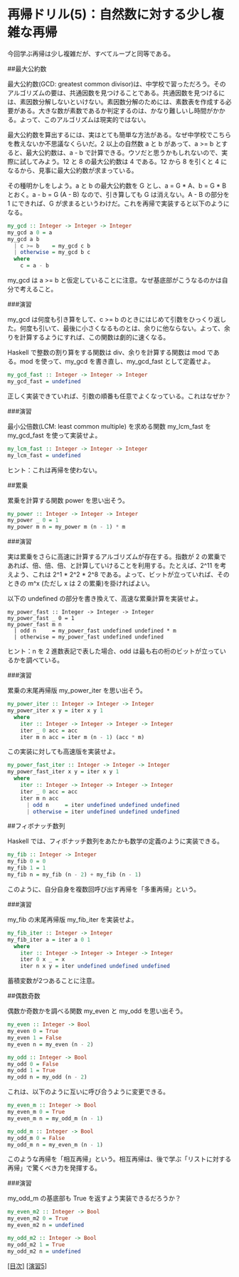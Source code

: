 # 再帰ドリル(5)：自然数に対する少し複雑な再帰

今回学ぶ再帰は少し複雑だが、すべてループと同等である。

##最大公約数

最大公約数(GCD: greatest common divisor)は、中学校で習っただろう。そのアルゴリズムの要は、共通因数を見つけることである。共通因数を見つけるには、素因数分解しないといけない。素因数分解のためには、素数表を作成する必要がある。大きな数が素数であるか判定するのは、かなり難しいし時間がかかる。よって、このアルゴリズムは現実的ではない。

最大公約数を算出するには、実はとても簡単な方法がある。なぜ中学校でこちらを教えないか不思議なくらいだ。2 以上の自然数 a と b があって、a >= b とすると、最大公約数は、a - b で計算できる。ウソだと思うかもしれないので、実際に試してみよう。12 と 8 の最大公約数は 4 である。12 から 8 を引くと 4 になるから、見事に最大公約数が求まっている。

その種明かしをしよう。a と b の最大公約数を G とし、a = G * A、b = G * B とおく。a - b = G (A - B) なので、引き算しても G は消えない。A - B の部分を 1 にできれば、G が求まるというわけだ。これを再帰で実装すると以下のようになる。

```haskell
my_gcd :: Integer -> Integer -> Integer
my_gcd a 0 = a
my_gcd a b
  | c >= b    = my_gcd c b
  | otherwise = my_gcd b c
  where
    c = a - b
```

my_gcd は a >= b と仮定していることに注意。なぜ基底部がこうなるのかは自分で考えること。

###演習

my_gcd は何度も引き算をして、c >= b のときにはじめて引数をひっくり返した。何度も引いて、最後に小さくなるものとは、余りに他ならない。よって、余りを計算するようにすれば、この関数は劇的に速くなる。

Haskell で整数の割り算をする関数は div、余りを計算する関数は mod である。mod を使って、my_gcd を書き直し、my_gcd_fast として定義せよ。

```haskell
my_gcd_fast :: Integer -> Integer -> Integer
my_gcd_fast = undefined
```

正しく実装できていれば、引数の順番も任意でよくなっている。これはなぜか？

###演習

最小公倍数(LCM: least common multiple) を求める関数 my_lcm_fast を my_gcd_fast を使って実装せよ。

```haskell
my_lcm_fast :: Integer -> Integer -> Integer
my_lcm_fast = undefined
```

ヒント：これは再帰を使わない。

##累乗

累乗を計算する関数 power を思い出そう。

```haskell
my_power :: Integer -> Integer -> Integer
my_power _ 0 = 1
my_power m n = my_power m (n - 1) * m
```

###演習

実は累乗をさらに高速に計算するアルゴリズムが存在する。指数が 2 の累乗であれば、倍、倍、倍、と計算していけることを利用する。たとえば、2^11 を考えよう、これは 2^1 * 2^2 * 2^8 である。よって、ビットが立っていれば、そのときの m^x (ただし x は 2 の累乗)を掛ければよい。

以下の undefined の部分を書き換えて、高速な累乗計算を実装せよ。

```hakell
my_power_fast :: Integer -> Integer -> Integer
my_power_fast _ 0 = 1
my_power_fast m n
  | odd n     = my_power_fast undefined undefined * m
  | otherwise = my_power_fast undefined undefined
```

ヒント：n を 2 進数表記で表した場合、odd は最も右の桁のビットが立っているかを調べている。

###演習

累乗の末尾再帰版 my_power_iter を思い出そう。

```haskell
my_power_iter :: Integer -> Integer -> Integer
my_power_iter x y = iter x y 1
  where
    iter :: Integer -> Integer -> Integer -> Integer
    iter _ 0 acc = acc
    iter m n acc = iter m (n - 1) (acc * m)
```

この実装に対しても高速版を実装せよ。

```haskell
my_power_fast_iter :: Integer -> Integer -> Integer
my_power_fast_iter x y = iter x y 1
  where
    iter :: Integer -> Integer -> Integer -> Integer
    iter _ 0 acc = acc
    iter m n acc
      | odd n     = iter undefined undefined undefined
      | otherwise = iter undefined undefined undefined
```

##フィボナッチ数列

Haskell では、フィボナッチ数列をあたかも数学の定義のように実装できる。

```haskell
my_fib :: Integer -> Integer
my_fib 0 = 0
my_fib 1 = 1
my_fib n = my_fib (n - 2) + my_fib (n - 1)
```

このように、自分自身を複数回呼び出す再帰を「多重再帰」という。

###演習

my_fib の末尾再帰版 my_fib_iter を実装せよ。

```haskell
my_fib_iter :: Integer -> Integer
my_fib_iter a = iter a 0 1
  where
    iter :: Integer -> Integer -> Integer -> Integer
    iter 0 x _ = x
    iter n x y = iter undefined undefined undefined
```

蓄積変数が2つあることに注意。

##偶数奇数

偶数か奇数かを調べる関数 my_even と my_odd を思い出そう。

```haskell
my_even :: Integer -> Bool
my_even 0 = True
my_even 1 = False
my_even n = my_even (n - 2)

my_odd :: Integer -> Bool
my_odd 0 = False
my_odd 1 = True
my_odd n = my_odd (n - 2)
```

これは、以下のように互いに呼び合うように変更できる。

```haskell
my_even_m :: Integer -> Bool
my_even_m 0 = True
my_even_m n = my_odd_m (n - 1)

my_odd_m :: Integer -> Bool
my_odd_m 0 = False
my_odd_m n = my_even_m (n - 1)
```

このような再帰を「相互再帰」という。相互再帰は、後で学ぶ「リストに対する再帰」で驚くべき力を発揮する。

###演習

my_odd_m の基底部も True を返すよう実装できるだろうか？

```haskell
my_even_m2 :: Integer -> Bool
my_even_m2 0 = True
my_even_m2 n = undefined

my_odd_m2 :: Integer -> Bool
my_odd_m2 1 = True
my_odd_m2 n = undefined
```

[[目次]](../README.md) [[演習5]](../exercise/5.hs)
